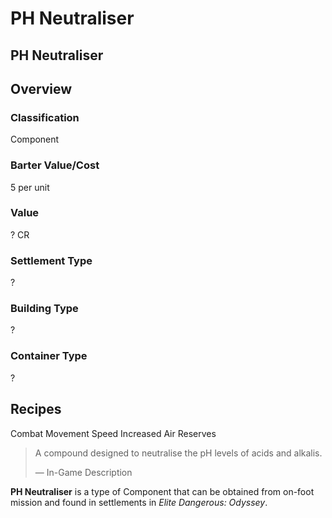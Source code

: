 # PH Neutraliser
## PH Neutraliser

## Overview

### Classification

Component

### Barter Value/Cost

5 per unit

### Value

? CR

### Settlement Type

?

### Building Type

?

### Container Type

?

## Recipes

Combat Movement Speed
Increased Air Reserves

> 
> 
> A compound designed to neutralise the pH levels of acids and alkalis.
> 
> 
> — In-Game Description
> 

**PH Neutraliser** is a type of Component that can be obtained from on-foot mission and found in settlements in *Elite Dangerous: Odyssey*.